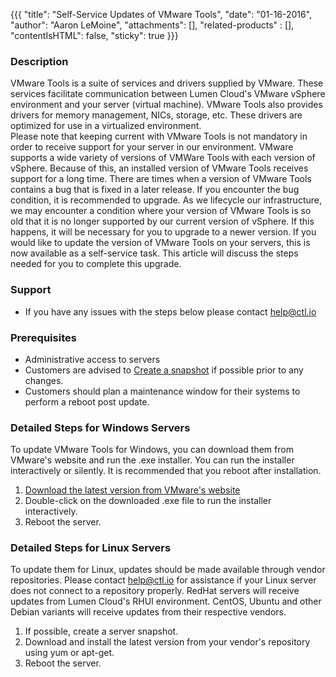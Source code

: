 {{{
  "title": "Self-Service Updates of VMware Tools",
  "date": "01-16-2016",
  "author": "Aaron LeMoine",
  "attachments": [],
  "related-products" : [],
  "contentIsHTML": false,
  "sticky": true
}}}

### Description
VMware Tools is a suite of services and drivers supplied by VMware.  These services facilitate communication between Lumen Cloud's VMware vSphere environment and your server (virtual machine).  VMware Tools also provides drivers for memory management, NICs, storage, etc.  These drivers are optimized for use in a virtualized environment.  
Please note that keeping current with VMware Tools is not mandatory in order to receive support for your server in our environment.  VMware supports a wide variety of versions of VMWare Tools with each version of vSphere.  Because of this, an installed version of VMware Tools receives support for a long time.  There are times when a version of VMware Tools contains a bug that is fixed in a later release.  If you encounter the bug condition, it is recommended to upgrade.  As we lifecycle our infrastructure, we may encounter a condition where your version of VMware Tools is so old that it is no longer supported by our current version of vSphere.  If this happens, it will be necessary for you to upgrade to a newer version.
If you would like to update the version of VMware Tools on your servers, this is now available as a self-service task.  This article will discuss the steps needed for you to complete this upgrade.

### Support
* If you have any issues with the steps below please contact help@ctl.io

### Prerequisites
* Administrative access to servers
* Customers are advised to [Create a snapshot](creating-and-managing-server-snapshots.md) if possible prior to any changes.
* Customers should plan a maintenance window for their systems to perform a reboot post update.

### Detailed Steps for Windows Servers
To update VMware Tools for Windows, you can download them from VMware's website and run the .exe installer. You can run the installer interactively or silently. It is recommended that you reboot after installation.

1. [Download the latest version from VMware's website](https://packages.vmware.com/tools/releases/latest/windows/x64/)
2. Double-click on the downloaded .exe file to run the installer interactively.
3. Reboot the server.

### Detailed Steps for Linux Servers
To update them for Linux, updates should be made available through vendor repositories.  Please contact help@ctl.io for assistance if your Linux server does not connect to a repository properly.  RedHat servers will receive updates from Lumen Cloud's RHUI environment.  CentOS, Ubuntu and other Debian variants will receive updates from their respective vendors.
1. If possible, create a server snapshot.
2. Download and install the latest version from your vendor's repository using yum or apt-get.
3. Reboot the server.
